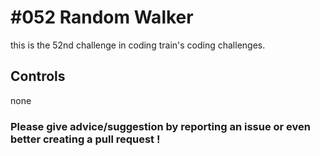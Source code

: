 # #052 Random Walker

this is the 52nd challenge in coding train's coding challenges.

## Controls

none

### Please give advice/suggestion by reporting an issue or even better creating a pull request !
